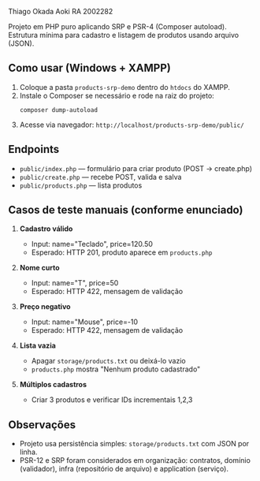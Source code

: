 Thiago Okada Aoki
RA 2002282

Projeto em PHP puro aplicando SRP e PSR-4 (Composer autoload).
Estrutura mínima para cadastro e listagem de produtos usando arquivo (JSON).

## Como usar (Windows + XAMPP)
1. Coloque a pasta `products-srp-demo` dentro do `htdocs` do XAMPP.
2. Instale o Composer se necessário e rode na raiz do projeto:
   ```
   composer dump-autoload
   ```
3. Acesse via navegador:
   `http://localhost/products-srp-demo/public/`

## Endpoints
- `public/index.php` — formulário para criar produto (POST -> create.php)
- `public/create.php` — recebe POST, valida e salva
- `public/products.php` — lista produtos

## Casos de teste manuais (conforme enunciado)
1. **Cadastro válido**
   - Input: name="Teclado", price=120.50
   - Esperado: HTTP 201, produto aparece em `products.php`

2. **Nome curto**
   - Input: name="T", price=50
   - Esperado: HTTP 422, mensagem de validação

3. **Preço negativo**
   - Input: name="Mouse", price=-10
   - Esperado: HTTP 422, mensagem de validação

4. **Lista vazia**
   - Apagar `storage/products.txt` ou deixá-lo vazio
   - `products.php` mostra "Nenhum produto cadastrado"

5. **Múltiplos cadastros**
   - Criar 3 produtos e verificar IDs incrementais 1,2,3

## Observações
- Projeto usa persistência simples: `storage/products.txt` com JSON por linha.
- PSR-12 e SRP foram considerados em organização: contratos, domínio (validador),
  infra (repositório de arquivo) e application (serviço).
